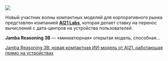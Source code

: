 <!--2025-10-08 14:48:50-->
<div class="yb">
  <div class="rss habr"><img src="https://habrastorage.org/getpro/habr/upload_files/e6d/855/243/e6d855243972f3b10724613f76ffc1fa.png" /><p>Новый участник волны компактных моделей для корпоративного рынка представлен компанией <strong><a href="https://www.ai21.com/" rel="noopener noreferrer nofollow">AI21 Labs</a></strong>, которая делает ставку на перенос вычислений с дата-центров на устройства пользователей.</p><p><strong>Jamba Reasoning 3B</strong> — «миниатюрная» открытая модель, способная... <p class="titl"><a href="https://habr.com/ru/companies/technokratos/news/954680/?utm_source=habrahabr&utm_medium=rss&utm_campaign=954680">Jamba Reasoning 3B: новая компактная ИИ-модель от AI21, работающая прямо на устройствах</a></p></div>
</div>
